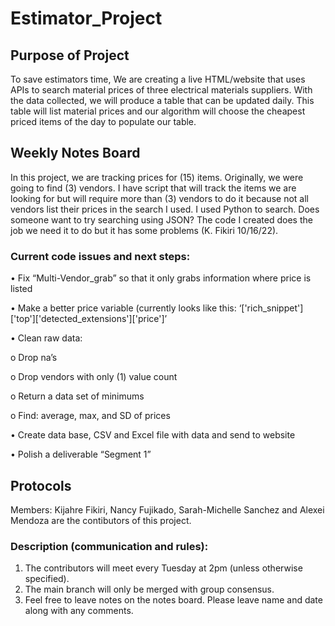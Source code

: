 # Estimator_Project

## Purpose of Project
To save estimators time, We are creating a live HTML/website that uses APIs to search material prices of three electrical materials suppliers. With the data collected, we will produce a table that can be updated daily. This table will list material prices and our algorithm will choose the cheapest priced items of the day to populate our table.

## Weekly Notes Board
In this project, we are tracking prices for (15) items. Originally, we were going to find (3) vendors. I have script that will track the items we are looking for but will require more than (3) vendors to do it because not all vendors list their prices in the search I used. I used Python to search. Does someone want to try searching using JSON? The code I created does the job we need it to do but it has some problems (K. Fikiri 10/16/22).

### Current code issues and next steps:
•	Fix “Multi-Vendor_grab” so that it only grabs information where price is listed

•	Make a better price variable (currently looks like this: ‘['rich_snippet']['top']['detected_extensions']['price']’

•	Clean raw data:

  o	Drop na’s

  o	Drop vendors with only (1) value count

  o	Return a data set of minimums

  o	Find: average, max, and SD of prices

•	Create data base, CSV and Excel file with data and send to website

•	Polish a deliverable “Segment 1”

## Protocols
Members: Kijahre Fikiri, Nancy Fujikado, Sarah-Michelle Sanchez and Alexei Mendoza are the contibutors of this project.

### Description (communication and rules):
1.	The contributors will meet every Tuesday at 2pm (unless otherwise specified).
2.	The main branch will only be merged with group consensus.
3. 	Feel free to leave notes on the notes board. Please leave name and date along with any comments.
